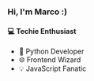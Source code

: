 ### Hi, I'm Marco :)

#### 💻 Techie Enthusiast

- 🐍 Python Developer
- 🌐 Frontend Wizard
- 💡 JavaScript Fanatic
